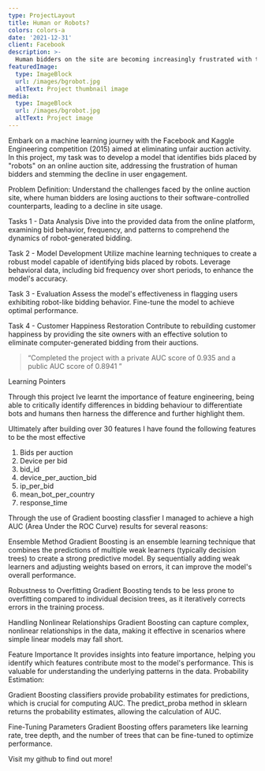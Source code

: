 ```yaml
---
type: ProjectLayout
title: Human or Robots?
colors: colors-a
date: '2021-12-31'
client: Facebook
description: >-
  Human bidders on the site are becoming increasingly frustrated with their inability to win auctions vs. their software-controlled counterparts. As a result, usage from the site's core customer base is plummeting.
featuredImage:
  type: ImageBlock
  url: /images/bgrobot.jpg
  altText: Project thumbnail image
media:
  type: ImageBlock
  url: /images/bgrobot.jpg
  altText: Project image
---
```


Embark on a machine learning journey with the Facebook and Kaggle Engineering competition (2015) aimed at eliminating unfair auction activity. In this project, my task was to develop a model that identifies bids placed by "robots" on an online auction site, addressing the frustration of human bidders and stemming the decline in user engagement.


Problem Definition: Understand the challenges faced by the online auction site, where human bidders are losing auctions to their software-controlled counterparts, leading to a decline in site usage.

Tasks 1 - Data Analysis
Dive into the provided data from the online platform, examining bid behavior, frequency, and patterns to comprehend the dynamics of robot-generated bidding.

Task 2 - Model Development
Utilize machine learning techniques to create a robust model capable of identifying bids placed by robots. Leverage behavioral data, including bid frequency over short periods, to enhance the model's accuracy.

Task 3 - Evaluation
Assess the model's effectiveness in flagging users exhibiting robot-like bidding behavior. Fine-tune the model to achieve optimal performance.

Task 4 - Customer Happiness Restoration
Contribute to rebuilding customer happiness by providing the site owners with an effective solution to eliminate computer-generated bidding from their auctions.


> “Completed the project with a private AUC score of 0.935 and a public AUC score of 0.8941 ”

Learning Pointers

Through this project Ive learnt the importance of feature engineering, being able to critically identify differences in bidding behaviour to differentiate bots and humans then harness the difference and further highlight them.

Ultimately after building over 30 features I have found the following features to be the most effective
1. Bids per auction
2. Device per bid
3. bid_id
4. device_per_auction_bid
5. ip_per_bid
6. mean_bot_per_country
7. response_time

Through the use of Gradient boosting classfier I managed to achieve a high AUC (Area Under the ROC Curve) results for several reasons:

Ensemble Method
Gradient Boosting is an ensemble learning technique that combines the predictions of multiple weak learners (typically decision trees) to create a strong predictive model.
By sequentially adding weak learners and adjusting weights based on errors, it can improve the model's overall performance.

Robustness to Overfitting
Gradient Boosting tends to be less prone to overfitting compared to individual decision trees, as it iteratively corrects errors in the training process.

Handling Nonlinear Relationships
Gradient Boosting can capture complex, nonlinear relationships in the data, making it effective in scenarios where simple linear models may fall short.

Feature Importance
It provides insights into feature importance, helping you identify which features contribute most to the model's performance. This is valuable for understanding the underlying patterns in the data.
Probability Estimation:

Gradient Boosting classifiers provide probability estimates for predictions, which is crucial for computing AUC. The predict_proba method in sklearn returns the probability estimates, allowing the calculation of AUC.

Fine-Tuning Parameters
Gradient Boosting offers parameters like learning rate, tree depth, and the number of trees that can be fine-tuned to optimize performance.

Visit my github to find out more!
